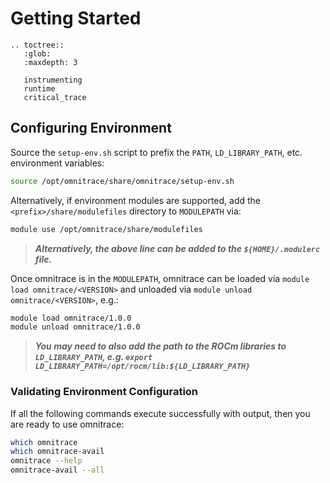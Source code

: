 # Getting Started

```eval_rst
.. toctree::
   :glob:
   :maxdepth: 3

   instrumenting
   runtime
   critical_trace
```

## Configuring Environment

Source the `setup-env.sh` script to prefix the `PATH`, `LD_LIBRARY_PATH`, etc. environment variables:

```bash
source /opt/omnitrace/share/omnitrace/setup-env.sh
```

Alternatively, if environment modules are supported, add the `<prefix>/share/modulefiles` directory to `MODULEPATH` via:

```bash
module use /opt/omnitrace/share/modulefiles
```

> ***Alternatively, the above line can be added to the `${HOME}/.modulerc` file.***

Once omnitrace is in the `MODULEPATH`, omnitrace can be loaded via `module load omnitrace/<VERSION>` and unloaded via `module unload omnitrace/<VERSION>`, e.g.:


```bash
module load omnitrace/1.0.0
module unload omnitrace/1.0.0
```

> ***You may need to also add the path to the ROCm libraries to `LD_LIBRARY_PATH`, e.g. `export LD_LIBRARY_PATH=/opt/rocm/lib:${LD_LIBRARY_PATH}`***

### Validating Environment Configuration

If all the following commands execute successfully with output, then you are ready to use omnitrace:

```bash
which omnitrace
which omnitrace-avail
omnitrace --help
omnitrace-avail --all
```
